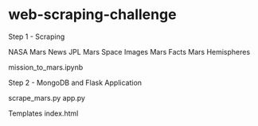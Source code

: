 # web-scraping-challenge

Step 1 - Scraping

NASA Mars News
JPL Mars Space Images
Mars Facts
Mars Hemispheres

mission_to_mars.ipynb

Step 2 - MongoDB and Flask Application

scrape_mars.py
app.py

Templates
index.html
